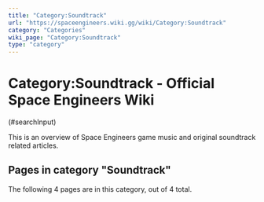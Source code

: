 ```yaml
---
title: "Category:Soundtrack"
url: "https://spaceengineers.wiki.gg/wiki/Category:Soundtrack"
category: "Categories"
wiki_page: "Category:Soundtrack"
type: "category"
---
```


# Category:Soundtrack - Official Space Engineers Wiki

(#searchInput)

This is an overview of Space Engineers game music and original soundtrack related articles.

## Pages in category "Soundtrack"

The following 4 pages are in this category, out of 4 total.